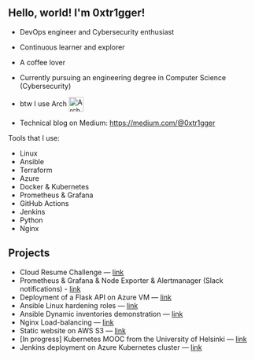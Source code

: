 ## Hello, world! I'm 0xtr1gger!

- DevOps engineer and Cybersecurity enthusiast
- Continuous learner and explorer
- A coffee lover
- Currently pursuing an engineering degree in Computer Science (Cybersecurity)
- btw I use Arch [<img src="https://raw.githubusercontent.com/Raymo111/Raymo111/master/socials/arch.svg" height="30em" align="center" alt="Arch Linux Logo" title="Arch Linux Logo"/>](https://archlinux.org/)

- Technical blog on Medium: https://medium.com/@0xtr1gger

Tools that I use:

- Linux
- Ansible
- Terraform
- Azure
- Docker & Kubernetes
- Prometheus & Grafana
- GitHub Actions
- Jenkins
- Python
- Nginx

## Projects

- Cloud Resume Challenge — [link](https://github.com/0xtr1gger/cloud_resume_challenge)
- Prometheus & Grafana & Node Exporter & Alertmanager (Slack notifications) - [link](https://github.com/0xtr1gger/prometheus_grafana_lab)
- Deployment of a Flask API on Azure VM — [link](https://github.com/0xtr1gger/Groxikm_signatures_Azure)
- Ansible Linux hardening roles — [link](https://github.com/0xtr1gger/ansible_linux_hardening)
- Ansible Dynamic inventories demonstration — [link](https://github.com/0xtr1gger/Ansible_dynamic_inventories)
- Nginx Load-balancing — [link](https://github.com/0xtr1gger/nginx_load_balancing)
- Static website on AWS S3 — [link](https://github.com/0xtr1gger/aws_S3_static_website)
- \[In progress\] Kubernetes MOOC from the University of Helsinki — [link](https://github.com/0xtr1gger/mooc-devops-with-kubernetes)
- Jenkins deployment on Azure Kubernetes cluster — [link](https://github.com/0xtr1gger/jenkins_on_kubernetes)

<!--
**0xtr1gger/0xtr1gger** is a ✨ _special_ ✨ repository because its `README.md` (this file) appears on your GitHub profile.


- 🔭 I’m currently working on ...
- 🌱 I’m currently learning ...
- 👯 I’m looking to collaborate on ...
- 🤔 I’m looking for help with ...
- 💬 Ask me about ...
- 📫 How to reach me: ...
- 😄 Pronouns: ...
- ⚡ Fun fact: ...
-->


